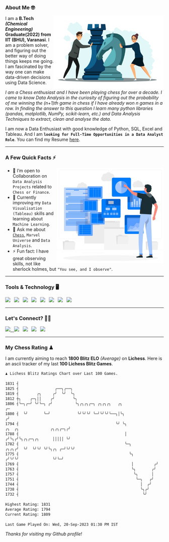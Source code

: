 ### About Me 🤓
<img align="right" alt="Coding" width="350" src="https://github.com/Laxman-Lakhan/Laxman-Lakhan/blob/master/Assets/Chess_Vector.jpg">   

I am a **B.Tech** _**(Chemical Engineering)**_ **Graduate(2022) from IIT (BHU), Varanasi**. I am a problem solver, and figuring out the better way of doing things keeps me going. I am fascinated by the way one can make data-driven decisions using Data Science. 

_I am a Chess enthusiast and I have been playing chess for over a decade. I came to know Data Analysis in the curiosity of figuring out the probability of me winning the (n+1)th game in chess if I have already won n games in a row. In finding the answer to this question I learn many python libraries (pandas, matplotlib, NumPy, scikit-learn, etc.) and Data Analysis Techniques to extract, clean and analyse the data._

I am now a Data Enthusiast with good knowledge of Python, SQL, Excel and Tableau. And I am **`looking for Full-Time Opportunities in a Data Analyst Role`**. You can find my Resume
 [here](https://drive.google.com/file/d/1UIOoogRLj5eGQFQBkuvMmTISZVdl2Ok7/view?usp=sharing).


---

### A Few Quick Facts ⚡️
<img align="right" alt="Coding" width="340" src="https://github.com/Laxman-Lakhan/Laxman-Lakhan/blob/master/Assets/Data_Vector.jpg">   

- 🤝 I’m open to Collaboration on `Data Analysis Projects` related to `Chess or Finance`.
- 📖 Currently improving my `Data Visualisation (Tableau)` skills and learning about `Machine Learning`.
- 💬 Ask me about [`Chess`](https://lichess.org/@/YourKingIsInDanger), `Marvel Universe` and `Data Analysis`.
- ⚡️ Fun fact: I have great observing skills, not like sherlock holmes, but `"You see, and I observe"`.

---
### Tools & Technology 🖥

<img src="https://img.shields.io/badge/Python-white?logo=Python&logoColor=ColorName&style=ShieldStyle" /> &nbsp;
<img src="https://img.shields.io/badge/MySQL-white?logo=MySQL&logoColor=ColorName&style=ShieldStyle" /> &nbsp;
<img src="https://img.shields.io/badge/Tableau-white?logo=Tableau&logoColor=ColorName&style=ShieldStyle" /> &nbsp;
<img src="https://img.shields.io/badge/Excel-white?logo=Microsoft+Excel&logoColor=196F3D&style=ShieldStyle" /> &nbsp;
<img src="https://img.shields.io/badge/Jupyter-white?logo=Jupyter&logoColor=ColorName&style=ShieldStyle" /> &nbsp;
<img src="https://img.shields.io/badge/pandas-white?logo=Pandas&logoColor=000080&style=ShieldStyle" /> &nbsp;
<img src="https://img.shields.io/badge/numpy-white?logo=Numpy&logoColor=85C1E9&style=ShieldStyle" /> &nbsp;
<img src="https://img.shields.io/badge/scikit learn-white?logo=Scikit+Learn&logoColor=ColorName&style=ShieldStyle" /> &nbsp;



---

### Let's Connect? 🫳🏻

<a href="mailto:laxmansingh.lakhan@gmail.com"> <img src="https://img.icons8.com/fluent/48/000000/gmail.png" width="3.5%"/> &nbsp;
[<img src="https://img.icons8.com/color/48/000000/linkedin.png" width="3.5%"/>](https://www.linkedin.com/in/laxman-lakhan/)  &nbsp;
[<img src="https://img.icons8.com/fluent/48/000000/facebook-new.png" width="3.5%"/>](https://www.facebook.com/s.laxmanlakhan/)  &nbsp;
[<img src="https://img.icons8.com/fluent/48/000000/instagram-new.png" width="3.5%"/>](https://www.instagram.com/laxman.lakhan/)  &nbsp;
[<img src="https://img.icons8.com/color/48/000000/twitter.png" width="3.5%"/>](https://twitter.com/laxman__lakhan)  &nbsp;

 ---
  
### My Chess Rating ♟
  
I am currently aiming to reach **1800 Blitz ELO** *(Average)* on **Lichess**. Here is an ascii tracker of my last **100 Lichess Blitz Games**.

  ```
  ♟︎ 𝙻𝚒𝚌𝚑𝚎𝚜𝚜 𝙱𝚕𝚒𝚝𝚣 𝚁𝚊𝚝𝚒𝚗𝚐𝚜 𝙲𝚑𝚊𝚛𝚝 𝚘𝚟𝚎𝚛 𝙻𝚊𝚜𝚝 𝟷00 𝙶𝚊𝚖𝚎𝚜.
  
1831 ┤
1825 ┤                ╭──╮╭──╮
1819 ┤        ╭╮     ╭╯  ╰╯  ╰╮
1812 ┼╮    ╭─╮││    ╭╯        ╰╮
1806 ┤╰─╮╭─╯ ╰╯╰─╮ ╭╯          ╰╮╭╮╭╮╭─╮ ╭╮╭╮╭╮   ╭╮                                                   ╭─
1800 ┤  ╰╯       ╰─╯            ╰╯╰╯╰╯ ╰─╯╰╯╰╯╰──╮│╰╮                                                 ╭╯
1794 ┤                                           ╰╯ ╰╮                    ╭╮  ╭╮              ╭╮╭╮╭─╮╭╯
1788 ┤                                               │                   ╭╯╰╮╭╯╰╮╭╮╭─╮╭╮      │││││ ╰╯
1782 ┤                                               ╰─╮            ╭╮╭╮╭╯  ╰╯  ╰╯╰╯ ╰╯╰╮╭╮ ╭─╯╰╯╰╯
1775 ┤                                                 ╰╮          ╭╯╰╯╰╯               ╰╯╰─╯
1769 ┤                                                  │         ╭╯
1763 ┤                                                  ╰╮       ╭╯
1757 ┤                                                   ╰╮      │
1751 ┤                                                    ╰─╮   ╭╯
1744 ┤                                                      │  ╭╯
1738 ┤                                                      ╰╮╭╯
1732 ┤                                                       ╰╯ 

Highest Rating: 1831
Average Rating: 1794
Current Rating: 1809 

Last Game Played On: Wed, 20-Sep-2023 01:30 PM IST
  ```
  
  
*Thanks for visiting my Github profile!*
